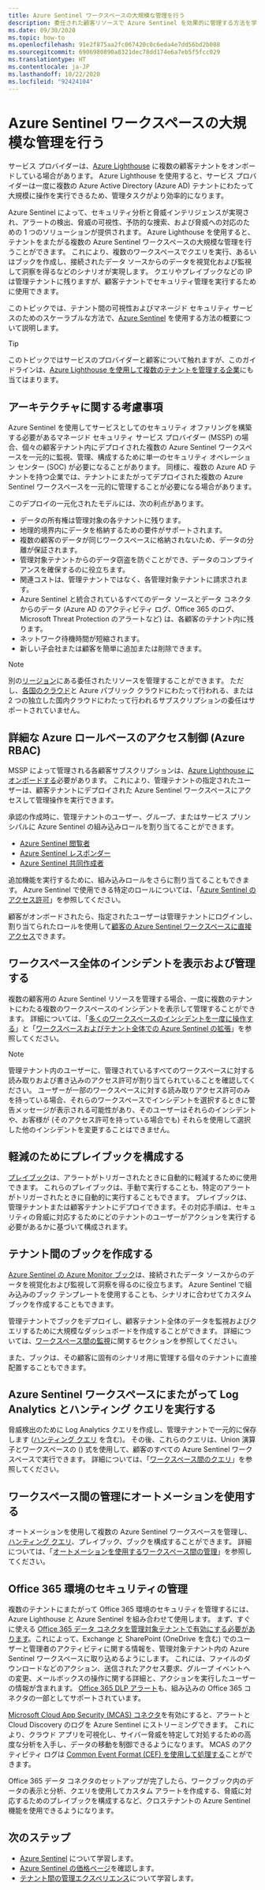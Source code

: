 ```yaml
---
title: Azure Sentinel ワークスペースの大規模な管理を行う
description: 委任された顧客リソースで Azure Sentinel を効果的に管理する方法を学習します。
ms.date: 09/30/2020
ms.topic: how-to
ms.openlocfilehash: 91e2f875aa2fc067420c0c6eda4e7dd56bd2b088
ms.sourcegitcommit: 6906980890a8321dec78dd174e6a7eb5f5fcc029
ms.translationtype: HT
ms.contentlocale: ja-JP
ms.lasthandoff: 10/22/2020
ms.locfileid: "92424104"
---
```

# <a name="manage-azure-sentinel-workspaces-at-scale"></a>Azure Sentinel ワークスペースの大規模な管理を行う

サービス プロバイダーは、[Azure Lighthouse](../overview.md) に複数の顧客テナントをオンボードしている場合があります。 Azure Lighthouse を使用すると、サービス プロバイダーは一度に複数の Azure Active Directory (Azure AD) テナントにわたって大規模に操作を実行できるため、管理タスクがより効率的になります。

Azure Sentinel によって、セキュリティ分析と脅威インテリジェンスが実現され、アラートの検出、脅威の可視性、予防的な捜索、および脅威への対応のための 1 つのソリューションが提供されます。 Azure Lighthouse を使用すると、テナントをまたがる複数の Azure Sentinel ワークスペースの大規模な管理を行うことができます。 これにより、複数のワークスペースでクエリを実行、あるいはブックを作成し、接続されたデータ ソースからのデータを視覚化および監視して洞察を得るなどのシナリオが実現します。 クエリやプレイブックなどの IP は管理テナントに残りますが、顧客テナントでセキュリティ管理を実行するために使用できます。

このトピックでは、テナント間の可視性およびマネージド セキュリティ サービスのためのスケーラブルな方法で、[Azure Sentinel](../../sentinel/overview.md) を使用する方法の概要について説明します。

> [!TIP]
> このトピックではサービスのプロバイダーと顧客について触れますが、このガイドラインは、[Azure Lighthouse を使用して複数のテナントを管理する企業](../concepts/enterprise.md)にも当てはまります。

## <a name="architectural-considerations"></a>アーキテクチャに関する考慮事項

Azure Sentinel を使用してサービスとしてのセキュリティ オファリングを構築する必要があるマネージド セキュリティ サービス プロバイダー (MSSP) の場合、個々の顧客テナント内にデプロイされた複数の Azure Sentinel ワークスペースを一元的に監視、管理、構成するために単一のセキュリティ オペレーション センター (SOC) が必要になることがあります。 同様に、複数の Azure AD テナントを持つ企業では、テナントにまたがってデプロイされた複数の Azure Sentinel ワークスペースを一元的に管理することが必要になる場合があります。

このデプロイの一元化されたモデルには、次の利点があります。

- データの所有権は管理対象の各テナントに残ります。
- 地理的境界内にデータを格納するための要件がサポートされます。
- 複数の顧客のデータが同じワークスペースに格納されないため、データの分離が保証されます。
- 管理対象テナントからのデータ窃盗を防ぐことができ、データのコンプライアンスを確保するのに役立ちます。
- 関連コストは、管理テナントではなく、各管理対象テナントに請求されます。
- Azure Sentinel と統合されているすべてのデータ ソースとデータ コネクタからのデータ (Azure AD のアクティビティ ログ、Office 365 のログ、Microsoft Threat Protection のアラートなど) は、各顧客のテナント内に残ります。
- ネットワーク待機時間が短縮されます。
- 新しい子会社または顧客を簡単に追加または削除できます。

> [!NOTE]
> 別の[リージョン](../../availability-zones/az-overview.md#regions)にある委任されたリソースを管理することができます。 ただし、[各国のクラウド](../../active-directory/develop/authentication-national-cloud.md)と Azure パブリック クラウドにわたって行われる、または 2 つの独立した国内クラウドにわたって行われるサブスクリプションの委任はサポートされていません。

## <a name="granular-azure-role-based-access-control-azure-rbac"></a>詳細な Azure ロールベースのアクセス制御 (Azure RBAC)

MSSP によって管理される各顧客サブスクリプションは、[Azure Lighthouse にオンボードする](onboard-customer.md)必要があります。 これにより、管理テナントの指定されたユーザーは、顧客テナントにデプロイされた Azure Sentinel ワークスペースにアクセスして管理操作を実行できます。

承認の作成時に、管理テナントのユーザー、グループ、またはサービス プリンシパルに Azure Sentinel の組み込みロールを割り当てることができます。

- [Azure Sentinel 閲覧者](../../role-based-access-control/built-in-roles.md#azure-sentinel-reader)
- [Azure Sentinel レスポンダー](../../role-based-access-control/built-in-roles.md#azure-sentinel-responder)
- [Azure Sentinel 共同作成者](../../role-based-access-control/built-in-roles.md#azure-sentinel-contributor)

追加機能を実行するために、組み込みロールをさらに割り当てることもできます。 Azure Sentinel で使用できる特定のロールについては、「[Azure Sentinel のアクセス許可](../../sentinel/roles.md)」を参照してください。

顧客がオンボードされたら、指定されたユーザーは管理テナントにログインし、割り当てられたロールを使用して[顧客の Azure Sentinel ワークスペースに直接アクセス](../../sentinel/multiple-tenants-service-providers.md)できます。

## <a name="view-and-manage-incidents-across-workspaces"></a>ワークスペース全体のインシデントを表示および管理する

複数の顧客用の Azure Sentinel リソースを管理する場合、一度に複数のテナントにわたる複数のワークスペースのインシデントを表示して管理することができます。 詳細については、「[多くのワークスペースのインシデントを一度に操作する](../../sentinel/multiple-workspace-view.md)」と「[ワークスペースおよびテナント全体での Azure Sentinel の拡張](../../sentinel/extend-sentinel-across-workspaces-tenants.md)」を参照してください。

> [!NOTE]
> 管理テナント内のユーザーに、管理されているすべてのワークスペースに対する読み取りおよび書き込みのアクセス許可が割り当てられていることを確認してください。 ユーザーが一部のワークスペースに対する読み取りアクセス許可のみを持っている場合、それらのワークスペースでインシデントを選択するときに警告メッセージが表示される可能性があり、そのユーザーはそれらのインシデントや、お客様が (そのアクセス許可を持っている場合でも) それらを使用して選択した他のインシデントを変更することはできません。

## <a name="configure-playbooks-for-mitigation"></a>軽減のためにプレイブックを構成する

[プレイブック](../../sentinel/tutorial-respond-threats-playbook.md)は、アラートがトリガーされたときに自動的に軽減するために使用できます。 これらのプレイブックは、手動で実行することも、特定のアラートがトリガーされたときに自動的に実行することもできます。 プレイブックは、管理テナントまたは顧客テナントにデプロイできます。その対応手順は、セキュリティの脅威に対応するためにどのテナントのユーザーがアクションを実行する必要があるかに基づいて構成されます。

## <a name="create-cross-tenant-workbooks"></a>テナント間のブックを作成する

[Azure Sentinel の Azure Monitor ブック](../../sentinel/overview.md#workbooks)は、接続されたデータ ソースからのデータを視覚化および監視して洞察を得るのに役立ちます。 Azure Sentinel で組み込みのブック テンプレートを使用することも、シナリオに合わせてカスタム ブックを作成することもできます。

管理テナントでブックをデプロイし、顧客テナント全体のデータを監視およびクエリするために大規模なダッシュボードを作成することができます。 詳細については、[ワークスペース間の監視](../../sentinel/extend-sentinel-across-workspaces-tenants.md#using-cross-workspace-workbooks)に関するセクションを参照してください。 

また、ブックは、その顧客に固有のシナリオ用に管理する個々のテナントに直接配置することもできます。

## <a name="run-log-analytics-and-hunting-queries-across-azure-sentinel-workspaces"></a>Azure Sentinel ワークスペースにまたがって Log Analytics とハンティング クエリを実行する

脅威検出のために Log Analytics クエリを作成し、管理テナントで一元的に保存します ([ハンティング クエリ](../../sentinel/extend-sentinel-across-workspaces-tenants.md#cross-workspace-hunting) を含む)。 その後、これらのクエリは、Union 演算子とワークスペースの () 式を使用して、顧客のすべての Azure Sentinel ワークスペースで実行できます。 詳細については、「[ワークスペース間のクエリ](../../sentinel/extend-sentinel-across-workspaces-tenants.md#cross-workspace-querying)」を参照してください。

## <a name="use-automation-for-cross-workspace-management"></a>ワークスペース間の管理にオートメーションを使用する

オートメーションを使用して複数の Azure Sentinel ワークスペースを管理し、[ハンティング クエリ](../../sentinel/hunting.md)、プレイブック、ブックを構成することができます。 詳細については、「[オートメーションを使用するワークスペース間の管理](../../sentinel/extend-sentinel-across-workspaces-tenants.md#cross-workspace-management-using-automation)」を参照してください。

## <a name="manage-security-of-office-365-environments"></a>Office 365 環境のセキュリティの管理

複数のテナントにまたがって Office 365 環境のセキュリティを管理するには、Azure Lighthouse と Azure Sentinel を組み合わせて使用します。 まず、すぐに使える [Office 365 データ コネクタを管理対象テナントで有効にする必要があります](../../sentinel/connect-office-365.md)。これによって、Exchange と SharePoint (OneDrive を含む) でのユーザーと管理者のアクティビティに関する情報を、管理対象テナント内の Azure Sentinel ワークスペースに取り込めるようにします。 これには、ファイルのダウンロードなどのアクション、送信されたアクセス要求、グループ イベントへの変更、メールボックスの操作に関する詳細と、アクションを実行したユーザーの情報が含まれます。 [Office 365 DLP アラート](https://techcommunity.microsoft.com/t5/azure-sentinel/ingest-office-365-dlp-events-into-azure-sentinel/ba-p/1031820)も、組み込みの Office 365 コネクタの一部としてサポートされています。

[Microsoft Cloud App Security (MCAS) コネクタ](../../sentinel/connect-cloud-app-security.md)を有効にすると、アラートと Cloud Discovery のログを Azure Sentinel にストリーミングできます。 これにより、クラウド アプリを可視化し、サイバー脅威を特定して対処するための高度な分析を入手し、データの移動を制御できるようになります。 MCAS のアクティビティ ログは [Common Event Format (CEF) を使用して処理する](https://techcommunity.microsoft.com/t5/azure-sentinel/ingest-box-com-activity-events-via-microsoft-cloud-app-security/ba-p/1072849)ことができます。

Office 365 データ コネクタのセットアップが完了したら、ワークブック内のデータの表示と分析、クエリを使用してカスタム アラートを作成する、脅威に対応するためのプレイブックを構成するなど、クロステナントの Azure Sentinel 機能を使用できるようになります。

## <a name="next-steps"></a>次のステップ

- [Azure Sentinel](../../sentinel/overview.md) について学習します。
- [Azure Sentinel の価格ページ](https://azure.microsoft.com/pricing/details/azure-sentinel/)を確認します。
- [テナント間の管理エクスペリエンス](../concepts/cross-tenant-management-experience.md)について学習します。

